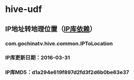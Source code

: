 # hive-udf

## IP地址转地理位置（[IP库依赖](http://dev.maxmind.com/zh-hans/geoip/geoip2/downloadable/#MaxMind_APIs)）
### com.gochinatv.hive.common.IPToLocation
### IP库更新日期：2016-03-31
### IP库MD5：d1a294e619f897d2fd3f2d6b0be63e37
